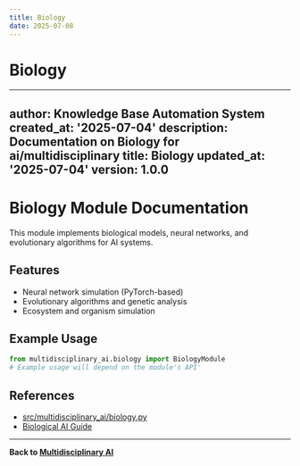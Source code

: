 ```yaml
---
title: Biology
date: 2025-07-08
---
```


# Biology

---
author: Knowledge Base Automation System
created_at: '2025-07-04'
description: Documentation on Biology for ai/multidisciplinary
title: Biology
updated_at: '2025-07-04'
version: 1.0.0
---

# Biology Module Documentation

This module implements biological models, neural networks, and evolutionary algorithms for AI systems.

## Features
- Neural network simulation (PyTorch-based)
- Evolutionary algorithms and genetic analysis
- Ecosystem and organism simulation

## Example Usage
```python
from multidisciplinary_ai.biology import BiologyModule
# Example usage will depend on the module's API'
```

## References
- [src/multidisciplinary_ai/biology.py](../../../temp_reorg/docs/src/multidisciplinary_ai/biology.py)
- [Biological AI Guide](../../../temp_reorg/docs/ai/guides/quantum_circuit_optimization.md)

---
**Back to [Multidisciplinary AI](./README.md)**
